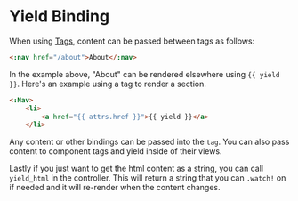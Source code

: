 # Yield Binding

When using [Tags](#tags), content can be passed between tags as follows:

```html
<:nav href="/about">About</:nav>
```

In the example above, "About" can be rendered elsewhere using ```{{ yield }}```.  Here's an example using a tag to render a section.

```html
<:Nav>
    <li>
        <a href="{{ attrs.href }}">{{ yield }}</a>
    </li>
```

Any content or other bindings can be passed into the ```tag```.  You can also pass content to component tags and yield inside of their views.

Lastly if you just want to get the html content as a string, you can call ```yield_html``` in the controller.  This will return a string that you can ```.watch!``` on if needed and it will re-render when the content changes.
